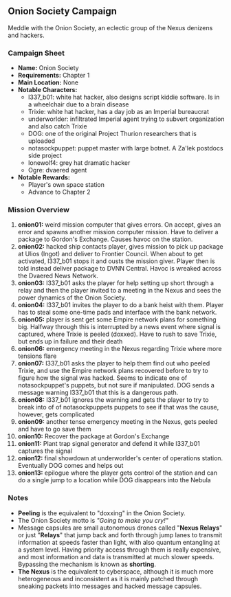 ## Onion Society Campaign

Meddle with the Onion Society, an eclectic group of the Nexus denizens and hackers.


### Campaign Sheet

* **Name:** Onion Society
* **Requirements:** Chapter 1
* **Main Location:** None
* **Notable Characters:**
   * l337_b01: white hat hacker, also designs script kiddie software. Is in a wheelchair due to a brain disease
   * Trixie: white hat hacker, has a day job as an Imperial bureaucrat
   * underworlder: infiltrated Imperial agent trying to subvert organization and also catch Trixie
   * DOG: one of the original Project Thurion researchers that is uploaded
   * notasockpuppet: puppet master with large botnet. A Za'lek postdocs side project
   * lonewolf4: grey hat dramatic hacker
   * Ogre: dvaered agent
* **Notable Rewards:**
   * Player's own space station
   * Advance to Chapter 2


### Mission Overview

1. **onion01:** weird mission computer that gives errors. On accept, gives an error and spawns another mission computer mission. Have to deliver a package to Gordon's Exchange. Causes havoc on the station.
2. **onion02:** hacked ship contacts player, gives mission to pick up package at Ulios (Ingot) and deliver to Frontier Council. When about to get activated, l337_b01 stops it and ousts the mission giver. Player then is told instead deliver package to DVNN Central. Havoc is wreaked across the Dvaered News Network.
3. **onion03:** l337_b01 asks the player for help setting up short through a relay and then the player invited to a meeting in the Nexus and sees the power dynamics of the Onion Society.
4. **onion04:** l337_b01 invites the player to do a bank heist with them. Player has to steal some one-time pads and interface with the bank network.
5. **onion05:** player is sent get some Empire network plans for something big. Halfway through this is interrupted by a news event where signal is captured, where Trixie is peeled (doxxed). Have to rush to save Trixie, but ends up in failure and their death
6. **onion06:** emergency meeting in the Nexus regarding Trixie where more tensions flare
7. **onion07:** l337_b01 asks the player to help them find out who peeled Trixie, and use the Empire network plans recovered before to try to figure how the signal was hacked. Seems to indicate one of notasockpuppet's puppets, but not sure if manipulated. DOG sends a message warning l337_b01 that this is a dangerous path.
8. **onion08:** l337_b01 ignores the warning and gets the player to try to break into of of notasockpuppets puppets to see if that was the cause, however, gets complicated
9. **onion09:** another tense emergency meeting in the Nexus, gets peeled and have to go save them
9. **onion10:** Recover the package at Gordon's Exchange
10. **onion11:** Plant trap signal generator and defend it while l337_b01 captures the signal
11. **onion12:** final showdown at underworlder's center of operations station. Eventually DOG comes and helps out
12. **onion13:** epilogue where the player gets control of the station and can do a single jump to a location while DOG disappears into the Nebula


### Notes

* **Peeling** is the equivalent to "doxxing" in the Onion Society.
* The Onion Society motto is *"Going to make you cry!"*
* Message capsules are small autonomous drones called "**Nexus Relays**" or just "**Relays**" that jump back and forth through jump lanes to transmit information at speeds faster than light, with also quantum entangling at a system level. Having priority access through them is really expensive, and most information and data is transmitted at much slower speeds. Bypassing the mechanism is known as **shorting**.
* **The Nexus** is the equivalent to cyberspace, although it is much more heterogeneous and inconsistent as it is mainly patched through sneaking packets into messages and hacked message capsules.
